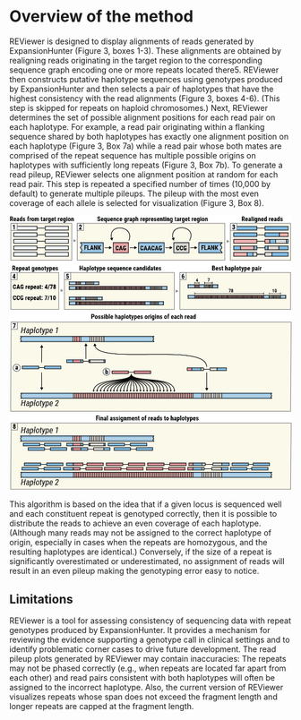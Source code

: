 # Overview of the method

REViewer is designed to display alignments of reads generated by ExpansionHunter
(Figure 3, boxes 1-3). These alignments are obtained by realigning reads
originating in the target region to the corresponding sequence graph encoding one
or more repeats located there5. REViewer then constructs putative haplotype
sequences using genotypes produced by ExpansionHunter and then selects a pair of
haplotypes that have the highest consistency with the read alignments (Figure 3,
boxes 4-6). (This step is skipped for repeats on haploid chromosomes.) Next,
REViewer determines the set of possible alignment positions for each read pair
on each haplotype. For example, a read pair originating within a flanking
sequence shared by both haplotypes has exactly one alignment position on each
haplotype (Figure 3, Box 7a) while a read pair whose both mates are comprised
of the repeat sequence has multiple possible origins on haplotypes with
sufficiently long repeats (Figure 3, Box 7b). To generate a read pileup,
REViewer selects one alignment position at random for each read pair. This step
is repeated a specified number of times (10,000 by default) to generate multiple
pileups. The pileup with the most even coverage of each allele is selected for
visualization (Figure 3, Box 8).

![Workflow outline](images/workflow.png)

This algorithm is based on the idea that if a given locus is sequenced well and
each constituent repeat is genotyped correctly, then it is possible to
distribute the reads to achieve an even coverage of each haplotype. (Although
many reads may not be assigned to the correct haplotype of origin, especially in
cases when the repeats are homozygous, and the resulting haplotypes are
identical.) Conversely, if the size of a repeat is significantly overestimated
or underestimated, no assignment of reads will result in an even pileup making
the genotyping error easy to notice.

## Limitations

REViewer is a tool for assessing consistency of sequencing data with repeat
genotypes produced by ExpansionHunter. It provides a mechanism for reviewing the
evidence supporting a genotype call in clinical settings and to identify
problematic corner cases to drive future development. The read pileup plots
generated by REViewer may contain inaccuracies: The repeats may not be phased
correctly (e.g., when repeats are located far apart from each other) and read
pairs consistent with both haplotypes will often be assigned to the incorrect
haplotype. Also, the current version of REViewer visualizes repeats whose span
does not exceed the fragment length and longer repeats are capped at the fragment
length.
